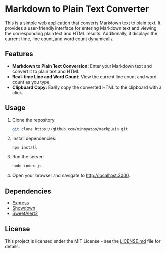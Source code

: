 # Markdown to Plain Text Converter

This is a simple web application that converts Markdown text to plain text. It provides a user-friendly interface for entering Markdown text and viewing the corresponding plain text and HTML results. Additionally, it displays the current time, line count, and word count dynamically.

## Features

- **Markdown to Plain Text Conversion:** Enter your Markdown text and convert it to plain text and HTML.
- **Real-time Line and Word Count:** View the current line count and word count as you type.
- **Clipboard Copy:** Easily copy the converted HTML to the clipboard with a click.

## Usage

1. Clone the repository:

    ```bash
    git clone https://github.com/minmyatoo/markplain.git
    ```

2. Install dependencies:

    ```bash
    npm install
    ```

3. Run the server:

    ```bash
    node index.js
    ```

4. Open your browser and navigate to [http://localhost:3000](http://localhost:3000).

## Dependencies

- [Express](https://expressjs.com/)
- [Showdown](https://github.com/showdownjs/showdown)
- [SweetAlert2](https://sweetalert2.github.io/)

## License

This project is licensed under the MIT License - see the [LICENSE.md](LICENSE.md) file for details.
